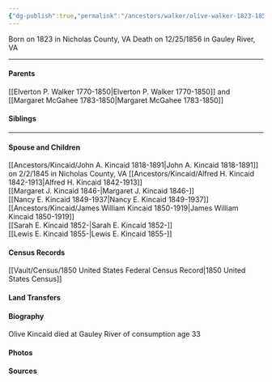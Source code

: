 ```yaml
---
{"dg-publish":true,"permalink":"/ancestors/walker/olive-walker-1823-1856/","tags":["Olive-Walker"]}
---
```


Born on  1823 in Nicholas County, VA
Death on 12/25/1856 in Gauley River, VA

---
#### Parents

[[Elverton P. Walker 1770-1850\|Elverton P. Walker 1770-1850]] and [[Margaret McGahee 1783-1850\|Margaret McGahee 1783-1850]]
#### Siblings
<!-- Link to sibling -->

---
#### Spouse and Children
[[Ancestors/Kincaid/John A. Kincaid 1818-1891\|John A. Kincaid 1818-1891]] on 2/2/1845 in Nicholas County, VA
[[Ancestors/Kincaid/Alfred H. Kincaid 1842-1913\|Alfred H. Kincaid 1842-1913]]  
[[Margaret J. Kincaid 1846-\|Margaret J. Kincaid 1846-]]  
[[Nancy E. Kincaid 1849-1937\|Nancy E. Kincaid 1849-1937]]  
[[Ancestors/Kincaid/James William Kincaid 1850-1919\|James William Kincaid 1850-1919]]  
[[Sarah E. Kincaid 1852-\|Sarah E. Kincaid 1852-]]  
[[Lewis E. Kincaid 1855-\|Lewis E. Kincaid 1855-]]  

#### Census Records
[[Vault/Census/1850 United States Federal Census Record\|1850 United States Census]]
#### Land Transfers

#### Biography
Olive Kincaid died at Gauley River of consumption age 33

#### Photos

#### Sources

